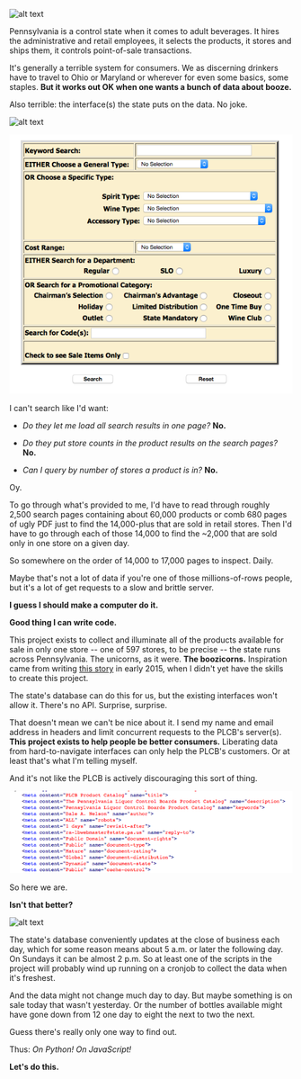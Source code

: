 ![alt text][boozicorn]

Pennsylvania is a control state when it comes to adult beverages. It hires the administrative and retail employees, it selects the products, it stores and ships them, it controls point-of-sale transactions.

It's generally a terrible system for consumers. We as discerning drinkers have to travel to Ohio or Maryland or wherever for even some basics, some staples. **But it works out OK when one wants a bunch of data about booze.**

Also terrible: the interface(s) the state puts on the data. No joke.

![alt text][finewine]

![alt text][psearch]

I can't search like I'd want:

- *Do they let me load all search results in one page?* **No.**

- *Do they put store counts in the product results on the search pages?* **No.**

- *Can I query by number of stores a product is in?* **No.**

Oy.

To go through what's provided to me, I'd have to read through roughly 2,500 search pages containing about 60,000 products or comb 680 pages of ugly PDF just to find the 14,000-plus that are sold in retail stores. Then I'd have to go through each of those 14,000 to find the ~2,000 that are sold only in one store on a given day.

So somewhere on the order of 14,000 to 17,000 pages to inspect. Daily.

Maybe that's not a lot of data if you're one of those millions-of-rows people, but it's a lot of get requests to a slow and brittle server.

**I guess I should make a computer do it.**

**Good thing I can write code.**

This project exists to collect and illuminate all of the products available for sale in only one store -- one of 597 stores, to be precise -- the state runs across Pennsylvania. The unicorns, as it were. **The boozicorns.** Inspiration came from writing [this story](http://www.post-gazette.com/life/libations/2015/03/04/A-Croatia-to-Pittsburgh-wine-odyssey-How-an-obscure-bottle-gets-in-the-PLCB-system/stories/201503040013) in early 2015, when I didn't yet have the skills to create this project.

The state's database can do this for us, but the existing interfaces won't allow it. There's no API. Surprise, surprise.

That doesn't mean we can't be nice about it. I send my name and email address in headers and limit concurrent requests to the PLCB's server(s). **This project exists to help people be better consumers.** Liberating data from hard-to-navigate interfaces can only help the PLCB's customers. Or at least that's what I'm telling myself.

And it's not like the PLCB is actively discouraging this sort of thing.

![alt text][permissions]

So here we are.

**Isn't that better?**

![alt text][leaflet]

The state's database conveniently updates at the close of business each day, which for some reason means about 5 a.m. or later the following day. On Sundays it can be almost 2 p.m. So at least one of the scripts in the project will probably wind up running on a cronjob to collect the data when it's freshest.

And the data might not change much day to day. But maybe something is on sale today that wasn't yesterday. Or the number of bottles available might have gone down from 12 one day to eight the next to two the next.

Guess there's really only one way to find out.

Thus: *On Python!* *On JavaScript!*

**Let's do this.**

[boozicorn]: <img src="https://github.com/thejqs/plcb/blob/master/main/static/media/boozicorn_transparent.png" width="250" />
[leaflet]:
https://github.com/thejqs/plcb/blob/master/leaflet_screenshot1.png
[finewine]: https://github.com/thejqs/plcb/blob/master/Screenshot%202016-03-22%2010.46.17.png
[psearch]: https://github.com/thejqs/plcb/blob/master/interface.png
[permissions]: https://github.com/thejqs/plcb/blob/master/permissions.png
